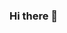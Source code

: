 ### Hi there 👋

<!--
**KubaKijak/KubaKijak** is a ✨ _special_ ✨ repository because its `README.md` (this file) appears on your GitHub profile.

Hello my name is Kuba.he / him 
I like turtles 

-->
